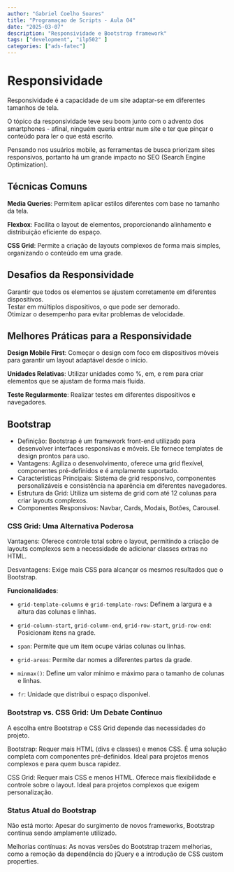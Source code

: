 ```yaml
---
author: "Gabriel Coelho Soares"
title: "Programaçao de Scripts - Aula 04"
date: "2025-03-07"
description: "Responsividade e Bootstrap framework"
tags: ["development", "ilp502" ]
categories: ["ads-fatec"]
---
```


# Responsividade

Responsividade é a capacidade de um site adaptar-se
em diferentes tamanhos de tela.

O tópico da responsividade teve seu boom junto com
o advento dos smartphones - afinal, ninguém queria
entrar num site e ter que pinçar o conteúdo para ler
o que está escrito.

Pensando nos usuários mobile, as ferramentas de busca
priorizam sites responsivos, portanto há um grande
impacto no SEO (Search Engine Optimization).

## Técnicas Comuns

**Media Queries**: Permitem aplicar estilos diferentes com base no
tamanho da tela.

**Flexbox**: Facilita o layout de elementos, proporcionando alinhamento e
distribuição eficiente do espaço.

**CSS Grid**: Permite a criação de layouts complexos de forma mais simples,
organizando o conteúdo em uma grade.

## Desafios da Responsividade

Garantir que todos os elementos se ajustem corretamente em diferentes
dispositivos. \
Testar em múltiplos dispositivos, o que pode ser demorado. \
Otimizar o desempenho para evitar problemas de velocidade.

## Melhores Práticas para a Responsividade

**Design Mobile First**: Começar o design com foco em dispositivos móveis
para garantir um layout adaptável desde o início.

**Unidades Relativas**: Utilizar unidades como %, em, e rem para criar
elementos que se ajustam de forma mais fluida.

**Teste Regularmente**: Realizar testes em diferentes dispositivos e navegadores.

## Bootstrap

- Definição: Bootstrap é um framework front-end utilizado para
desenvolver interfaces responsivas e móveis. Ele fornece templates
de design prontos para uso.
- Vantagens: Agiliza o desenvolvimento, oferece uma grid flexível,
componentes pré-definidos e é amplamente suportado.
- Características Principais: Sistema de grid responsivo, componentes
personalizáveis e consistência na aparência em diferentes navegadores.
- Estrutura da Grid: Utiliza um sistema de grid com até 12 colunas
para criar layouts complexos.
- Componentes Responsivos: Navbar, Cards, Modais, Botões, Carousel.

### CSS Grid: Uma Alternativa Poderosa

Vantagens: Oferece controle total sobre o layout, permitindo a
criação de layouts complexos sem a necessidade de adicionar classes
extras no HTML.

Desvantagens: Exige mais CSS para alcançar os mesmos resultados
que o Bootstrap.

**Funcionalidades**:

- `grid-template-columns` e `grid-template-rows`: Definem a largura e a
altura das colunas e linhas.

- `grid-column-start`, `grid-column-end`, `grid-row-start`, `grid-row-end`:
Posicionam itens na grade.

- `span`: Permite que um item ocupe várias colunas ou linhas.

- `grid-areas`: Permite dar nomes a diferentes partes da grade.

- `minmax()`: Define um valor mínimo e máximo para o tamanho de colunas e
linhas.

- `fr`: Unidade que distribui o espaço disponível.

### Bootstrap vs. CSS Grid: Um Debate Contínuo

A escolha entre Bootstrap e CSS Grid depende das necessidades do projeto.

Bootstrap: Requer mais HTML (divs e classes) e menos CSS. É uma solução
completa com componentes pré-definidos. Ideal para projetos menos complexos
e para quem busca rapidez.

CSS Grid: Requer mais CSS e menos HTML. Oferece mais flexibilidade e
controle sobre o layout. Ideal para projetos complexos que exigem
personalização.

### Status Atual do Bootstrap

Não está morto: Apesar do surgimento de novos frameworks, Bootstrap
continua sendo amplamente utilizado.

Melhorias contínuas: As novas versões do Bootstrap trazem melhorias,
como a remoção da dependência do jQuery e a introdução de CSS custom
properties.
